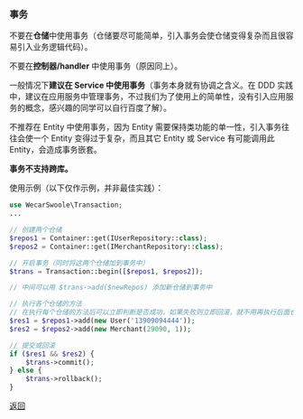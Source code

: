 ### 事务

不要在**仓储**中使用事务（仓储要尽可能简单，引入事务会使仓储变得复杂而且很容易引入业务逻辑代码）。

不要在**控制器/handler** 中使用事务（原因同上）。

一般情况下**建议在 Service 中使用事务**（事务本身就有协调之含义。在 DDD 实践中，建议在应用服务中管理事务，不过我们为了使用上的简单性，没有引入应用服务的概念，感兴趣的同学可以自行百度了解）。

不推荐在 Entity 中使用事务，因为 Entity 需要保持类功能的单一性，引入事务往往会使一个 Entity 变得过于复杂，而且其它 Entity 或 Service 有可能调用此 Entity，会造成事务嵌套。

**事务不支持跨库。**

使用示例（以下仅作示例，并非最佳实践）：

```php
use WecarSwoole\Transaction;
...

// 创建两个仓储
$repos1 = Container::get(IUserRepository::class);
$repos2 = Container::get(IMerchantRepository::class);

// 开启事务（同时将这两个仓储加到事务中）
$trans = Transaction::begin([$repos1, $repos2]);

// 中间可以用 $trans->add($newRepos) 添加新仓储到事务中

// 执行各个仓储的方法
// 在执行每个仓储的方法后可以立即判断是否成功，如果失败则立即回滚，就不用再执行后面仓储的方法了
$res1 = $repos1->add(new User('13909094444'));
$res2 = $repos2->add(new Merchant(29090, 1));

// 提交或回滚
if ($res1 && $res2) {
    $trans->commit();
} else {
    $trans->rollback();
}
```

[返回](../README.md)